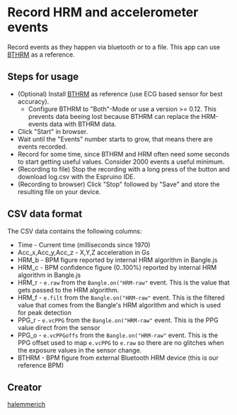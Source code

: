 # Record HRM and accelerometer events

Record events as they happen via bluetooth or to a file.
This app can use [BTHRM](https://banglejs.com/apps/#bthrm) as a reference.

## Steps for usage

* (Optional) Install [BTHRM](https://banglejs.com/apps/#bthrm) as reference (use ECG based sensor for best accuracy).
  * Configure BTHRM to "Both"-Mode or use a version >= 0.12. This prevents data beeing lost because BTHRM can replace the HRM-events data with BTHRM data.
* Click "Start" in browser.
* Wait until the "Events" number starts to grow, that means there are events recorded.
* Record for some time, since BTHRM and HRM often need some seconds to start getting useful values. Consider 2000 events a useful minimum.
* (Recording to file) Stop the recording with a long press of the button and download log.csv with the Espruino IDE.
* (Recording to browser) Click "Stop" followed by "Save" and store the resulting file on your device.


## CSV data format

The CSV data contains the following columns:

* Time - Current time (milliseconds since 1970)
* Acc_x,Acc_y,Acc_z - X,Y,Z acceleration in Gs
* HRM_b - BPM figure reported by internal HRM algorithm in Bangle.js
* HRM_c - BPM confidence figure (0..100%) reported by internal HRM algorithm in Bangle.js
* HRM_r - `e.raw` from the `Bangle.on("HRM-raw"` event. This is the value that gets passed to the HRM algorithm.
* HRM_f - `e.filt` from the `Bangle.on("HRM-raw"` event. This is the filtered value that comes from the Bangle's HRM algorithm and which is used for peak detection
* PPG_r - `e.vcPPG` from the `Bangle.on("HRM-raw"` event. This is the PPG value direct from the sensor
* PPG_o - `e.vcPPGoffs` from the `Bangle.on("HRM-raw"` event. This is the PPG offset used to map `e.vcPPG` to `e.raw` so there are no glitches when the exposure values in the sensor change.
* BTHRM - BPM figure from external Bluetooth HRM device (this is our reference BPM)

## Creator

[halemmerich](https://github.com/halemmerich)
